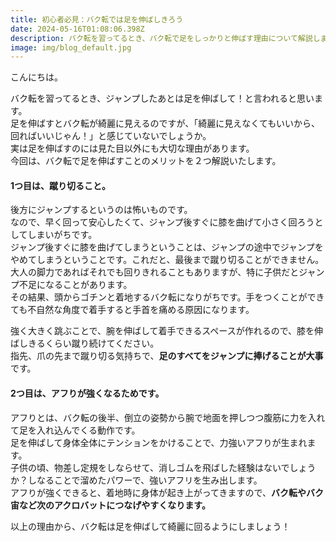 ```yaml
---
title: 初心者必見：バク転では足を伸ばしきろう
date: 2024-05-16T01:08:06.398Z
description: バク転を習ってるとき、バク転で足をしっかりと伸ばす理由について解説します。
image: img/blog_default.jpg
---
```

こんにちは。

バク転を習ってるとき、ジャンプしたあとは足を伸ばして！と言われると思います。\
足を伸ばすとバク転が綺麗に見えるのですが、「綺麗に見えなくてもいいから、回ればいいじゃん！」と感じていないでしょうか。\
実は足を伸ばすのには見た目以外にも大切な理由があります。\
今回は、バク転で足を伸ばすことのメリットを２つ解説いたします。

#### 1つ目は、蹴り切ること。

後方にジャンプするというのは怖いものです。\
なので、早く回って安心したくて、ジャンプ後すぐに膝を曲げて小さく回ろうとしてしまいがちです。\
ジャンプ後すぐに膝を曲げてしまうということは、ジャンプの途中でジャンプをやめてしまうということです。これだと、最後まで蹴り切ることができません。\
大人の脚力であればそれでも回りきれることもありますが、特に子供だとジャンプ不足になることがあります。\
その結果、頭からゴチンと着地するバク転になりがちです。手をつくことができても不自然な角度で着手すると手首を痛める原因になります。

強く大きく跳ぶことで、腕を伸ばして着手できるスペースが作れるので、膝を伸ばしきるくらい蹴り続けてください。\
指先、爪の先まで蹴り切る気持ちで、**足のすべてをジャンプに捧げることが大事**です。

#### 2つ目は、アフりが強くなるためです。

アフりとは、バク転の後半、倒立の姿勢から腕で地面を押しつつ腹筋に力を入れて足を入れ込んでくる動作です。\
足を伸ばして身体全体にテンションをかけることで、力強いアフりが生まれます。\
子供の頃、物差し定規をしならせて、消しゴムを飛ばした経験はないでしょうか？しなることで溜めたパワーで、強いアフリを生み出します。\
アフりが強くできると、着地時に身体が起き上がってきますので、**バク転やバク宙など次のアクロバットにつなげやすくなります。**

以上の理由から、バク転は足を伸ばして綺麗に回るようにしましょう！